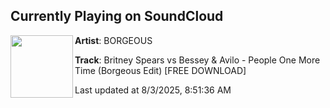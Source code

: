 ## Currently Playing on SoundCloud

[<img align="left" width="100" src="https://i1.sndcdn.com/artworks-W5khKTzJOHzfyhq5-qCMy6A-t500x500.png">](https://soundcloud.com/borgeousmusic/peopleonemoretime)

**Artist**: BORGEOUS 

**Track**: Britney Spears vs Bessey & Avilo - People One More Time (Borgeous Edit) [FREE DOWNLOAD]

Last updated at 8/3/2025, 8:51:36 AM
